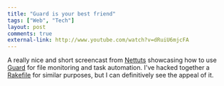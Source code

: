 ```yaml
---
title: "Guard is your best friend"
tags: ["Web", "Tech"]
layout: post
comments: true
external-link: http://www.youtube.com/watch?v=dRuiU6mjcFA
---
```


A really nice and short screencast from [Nettuts](http://net.tutsplus.com/ "Nettuts") showcasing how to use [Guard](https://github.com/guard/guard "Guard") for file monitoring and task automation. I've hacked together a [Rakefile](https://github.com/gummesson/ellengummesson/blob/master/Rakefile "Rakefile") for similar purposes, but I can definitively see the appeal of it.
